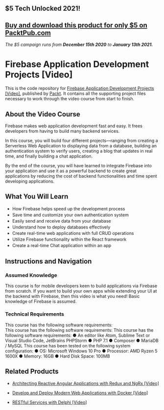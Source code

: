 ## $5 Tech Unlocked 2021!
[Buy and download this product for only $5 on PacktPub.com](https://www.packtpub.com/)
-----
*The $5 campaign         runs from __December 15th 2020__ to __January 13th 2021.__*

# Firebase Application Development Projects [Video]
This is the code repository for [Firebase Application Development Projects [Video]](https://www.packtpub.com/application-development/firebase-application-development-projects-video), published by [Packt](https://www.packtpub.com/?utm_source=github). It contains all the supporting project files necessary to work through the video course from start to finish.
## About the Video Course
Firebase makes web application development fast and easy. It frees developers from having to build many backend services.

In this course, you will build four different projects—ranging from creating a Serverless Web Application to displaying data from a database, building an authentication system to verify users, creating a blog that updates in real time, and finally building a chat application.

By the end of the course, you will have learned to integrate Firebase into your application and use it as a powerful backend to create great applications by reducing the cost of backend functionalities and time spent developing applications.

<H2>What You Will Learn</H2>
<DIV class=book-info-will-learn-text>
<UL>
<LI><SPAN style="LINE-HEIGHT: 20px; BACKGROUND-COLOR: transparent">How Firebase helps speed up the development process</SPAN> 
<LI><SPAN style="LINE-HEIGHT: 20px; BACKGROUND-COLOR: transparent">Save time and customize your own authentication system</SPAN> 
<LI><SPAN style="LINE-HEIGHT: 20px; BACKGROUND-COLOR: transparent">Easily send and receive data from your database</SPAN> 
<LI><SPAN style="LINE-HEIGHT: 20px; BACKGROUND-COLOR: transparent">Understand how to deploy databases effectively</SPAN> 
<LI><SPAN style="LINE-HEIGHT: 20px; BACKGROUND-COLOR: transparent">Create real-time web applications with full CRUD operations</SPAN> 
<LI><SPAN style="LINE-HEIGHT: 20px; BACKGROUND-COLOR: transparent">Utilize Firebase functionality within the React framework</SPAN> 
<LI><SPAN style="LINE-HEIGHT: 20px; BACKGROUND-COLOR: transparent">Create a real-time Chat application within an app</SPAN> </LI></UL></DIV>

## Instructions and Navigation
### Assumed Knowledge
This course is for mobile developers keen to build applications via Firebase from scratch. If you want to build your own apps while extending your UI at the backend with Firebase, then this video is what you need! Basic knowledge of Firebase is assumed.
### Technical Requirements
This course has the following software requirements:<br/>
This course has the following software requirements:
This course has the following software requirements: ●	An editor like Atom, Sublime Text or Visual Studio Code, JetBrains PHPStorm ●	PHP 7.1 ●	Composer ●	MariaDB / MySQL This course has been tested on the following system configuration: ● OS: Microsoft Windows 10 Pro ●	Processor: AMD Ryzen 5 1600X ●	Memory: 16GB ●	Hard Disk Space: 100MB


## Related Products
* [Architecting Reactive Angular Applications with Redux and NgRx [Video]](https://www.packtpub.com/web-development/architecting-reactive-angular-applications-redux-and-ngrx-video?utm_source=github&utm_medium=repository&utm_campaign=9781789536546)

* [Develop and Deploy Modern Web Applications with Docker [Video]](https://www.packtpub.com/application-development/develop-and-deploy-modern-web-applications-docker-video?utm_source=github&utm_medium=repository&utm_campaign=9781788999618)

* [RESTful Services with Delphi [Video]](https://www.packtpub.com/application-development/restful-services-delphi-video?utm_source=github&utm_medium=repository&utm_campaign=9781789951882)

